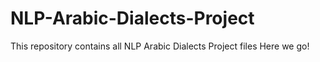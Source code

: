 # NLP-Arabic-Dialects-Project
This repository  contains all NLP Arabic Dialects  Project files 
Here we go!
